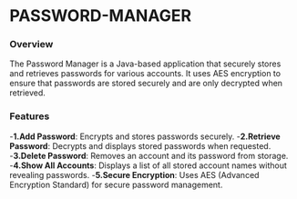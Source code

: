 # PASSWORD-MANAGER
### Overview
   The Password Manager is a Java-based application that securely stores and retrieves passwords for various accounts. It uses AES encryption to ensure that passwords are stored securely and are only decrypted when retrieved.
### Features
-**1.Add Password**:
Encrypts and stores passwords securely.
-**2.Retrieve Password**:
Decrypts and displays stored passwords when requested.
-**3.Delete Password**:
Removes an account and its password from storage.
-**4.Show All Accounts**:
Displays a list of all stored account names without revealing passwords.
-**5.Secure Encryption**:
Uses AES (Advanced Encryption Standard) for secure password management.
